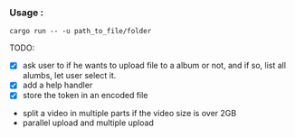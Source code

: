 ### Usage :

```
cargo run -- -u path_to_file/folder
```

TODO:

- [x] ask user to if he wants to upload file to a album or not, and if so, list all alumbs, let user select it.
- [x] add a help handler
- [x] store the token in an encoded file
- split a video in multiple parts if the video size is over 2GB
- parallel upload and multiple upload
